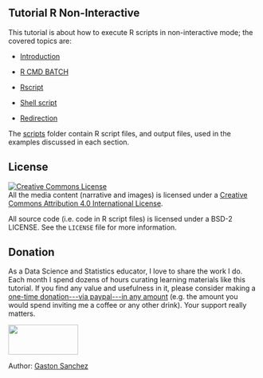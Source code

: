 ## Tutorial R Non-Interactive

This tutorial is about how to execute R scripts in non-interactive mode;
the covered topics are:

- [Introduction](documents/01-introduction.md)

- [R CMD BATCH](documents/02-batch-mode.md)

- [Rscript](documents/03-rscript.md)

- [Shell script](documents/04-shell-script.md)

- [Redirection](documents/05-redirection.md)

The [scripts](scripts) folder contain R script files, and output files, used in the 
examples discussed in each section.


## License

<a rel="license" href="http://creativecommons.org/licenses/by/4.0/"><img alt="Creative Commons License" style="border-width:0" src="https://i.creativecommons.org/l/by/4.0/88x31.png" /></a><br />All the media content (narrative and images) is licensed under a <a rel="license" href="http://creativecommons.org/licenses/by/4.0/">Creative Commons Attribution 4.0 International License</a>.

All source code (i.e. code in R script files) is licensed under a BSD-2 LICENSE.
See the `LICENSE` file for more information.


## Donation

As a Data Science and Statistics educator, I love to share the work I do.
Each month I spend dozens of hours curating learning materials like this tutorial.
If you find any value and usefulness in it, please consider making 
a <a href="https://www.paypal.com/donate?business=ZF6U7K5MW25W2&currency_code=USD" target="_blank">one-time donation---via paypal---in any amount</a> (e.g. the amount you would spend inviting me a coffee or any other drink). Your support really matters.

<a href="https://www.paypal.com/donate?business=ZF6U7K5MW25W2&currency_code=USD" target="_blank"><img src="https://www.gastonsanchez.com/images/donate.png" width="140" height="60"/></a>


Author: [Gaston Sanchez](https://www.gastonsanchez.com)
